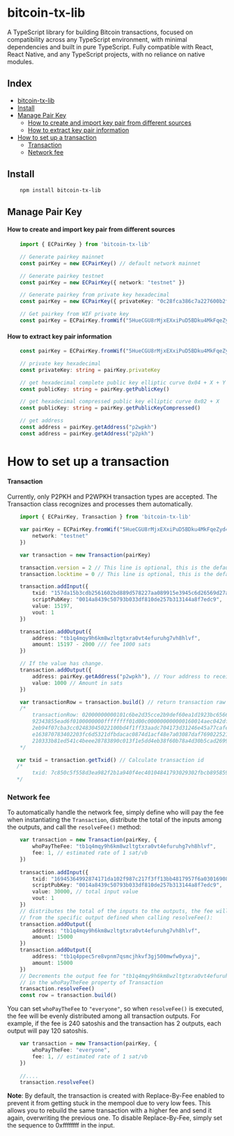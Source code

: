 # bitcoin-tx-lib

A TypeScript library for building Bitcoin transactions, focused on compatibility 
across any TypeScript environment, with minimal dependencies and built in pure
TypeScript. Fully compatible with React, React Native, and any TypeScript projects, 
with no reliance on native modules.

## Index

- [bitcoin-tx-lib](#bitcoin-tx-lib)
- [Install](#install)
- [Manage Pair Key](#manage-pair-key)
  - [How to create and import key pair from different sources](#how-to-create-and-import-key-pair-from-different-sources)
  - [How to extract key pair information](#how-to-extract-key-pair-information)
- [How to set up a transaction](#how-to-set-up-a-transaction)
  - [Transaction](#transaction)
  - [Network fee](#network-fee)


## Install 

```bash
    npm install bitcoin-tx-lib
```

## Manage Pair Key

#### How to create and import key pair from different sources

```typescript
    import { ECPairKey } from 'bitcoin-tx-lib'

    // Generate pairkey mainnet
    const pairKey = new ECPairKey() // default network mainnet

    // Generate pairkey testnet
    const pairKey = new ECPairKey({ network: "testnet" })

    // Generate pairkey from private key hexadecimal
    const pairKey = new ECPairKey({ privateKey: "0c28fca386c7a227600b2fe50b7cae11ec86d3bf1fbe471be89827e19d72aa1d", network: "testnet" })

    // Get pairkey from WIF private key
    const pairKey = ECPairKey.fromWif("5HueCGU8rMjxEXxiPuD5BDku4MkFqeZyd4dZ1jvhTVqvbTLvyTJ") // default network mainnet
```

#### How to extract key pair information

```typescript
    const pairKey = ECPairKey.fromWif("5HueCGU8rMjxEXxiPuD5BDku4MkFqeZyd4dZ1jvhTVqvbTLvyTJ")

    // private key hexadecimal 
    const privateKey: string = pairKey.privateKey

    // get hexadecimal complete public key elliptic curve 0x04 + X + Y
    const publicKey: string = pairKey.getPublicKey()

    // get hexadecimal compressed public key elliptic curve 0x02 + X 
    const publicKey: string = pairKey.getPublicKeyCompressed()

    // get address 
    const address = pairKey.getAddress("p2wpkh")
    const address = pairKey.getAddress("p2pkh")
```

# How to set up a transaction

#### Transaction 

Currently, only P2PKH and P2WPKH transaction types are accepted.
The Transaction class recognizes and processes them automatically.

```typescript
    import { ECPairKey, Transaction } from 'bitcoin-tx-lib'

    var pairKey = ECPairKey.fromWif("5HueCGU8rMjxEXxiPuD5BDku4MkFqeZyd4dZ1jvhTVqvbTLvyTJ", {
        network: "testnet"
    })

    var transaction = new Transaction(pairKey)

    transaction.version = 2 // This line is optional, this is the default value
    transaction.locktime = 0 // This line is optional, this is the default value

    transaction.addInput({
        txid: "157da15b3cdb2561602bd889d578227aa089915e3945c6d26569d27aecb9a4f7",
        scriptPubKey: "0014a8439c50793b033df810de257b313144a8f7edc9",
        value: 15197, 
        vout: 1
    })

    transaction.addOutput({
        address: "tb1q4mqy9h6km8wzltgtxra0vt4efuruhg7vh8hlvf",
        amount: 15197 - 2000 /// fee 1000 sats  
    })

    // If the value has change.
    transaction.addOutput({
        address: pairKey.getAddress("p2wpkh"), // Your address to receive your change
        value: 1000 // Amount in sats
    })

    var transactionRow = transaction.build() // return transaction raw hexadecimal signed
    /*
        transactionRow: 02000000000101c6be2d35cce2b9def60ea1d1923bc6566fc2c8d30fb3d76a843
        92343855ead6f0100000000ffffffff01d00c000000000000160014aec042df56d9dc2fad0b30faf6
        2eb94f07cba3cc02483045022100bd4f1ff33aadc704173d31246e45a77cafee0a9534ab1383ce95c
        e163870783402203fc6d5321dfbdacac0874d1acf48e7a03087daf7690225216491660584e6e8c401
        210333b81ed541c4beee28783890c013f1e5dd4eb38f60b78a4d30b5cad26996217f00000000
    */

   var txid = transaction.getTxid() // Calculate transaction id
   /*
        txid: 7c850c5f558d3ea982f2b1a940f4ec40104841793029302fbcb8958595066eaf
   */
```

### Network fee

To automatically handle the network fee, simply define who will pay the fee when
instantiating the `Transaction`, distribute the total of the inputs among the outputs, and
call the `resolveFee()` method:

```typescript
    var transaction = new Transaction(pairKey, {
        whoPayTheFee: "tb1q4mqy9h6km8wzltgtxra0vt4efuruhg7vh8hlvf",
        fee: 1, // estimated rate of 1 sat/vb
    })
    
    transaction.addInput({
        txid: "16945364992874171da102f987c217f3ff13bb4817957f6a030169083a8ac8f0",
        scriptPubKey: "0014a8439c50793b033df810de257b313144a8f7edc9",
        value: 30000, // total input value 
        vout: 1
    })
    // distributes the total of the inputs to the outputs, the fee will be automatically removed
    // from the specific output defined when calling resolveFee():
    transaction.addOutput({
        address: "tb1q4mqy9h6km8wzltgtxra0vt4efuruhg7vh8hlvf",
        amount: 15000 
    })
    transaction.addOutput({
        address: "tb1q4ppec5re8vpnm7qsmcjhkvf3gj500mwfw0yxaj",
        amount: 15000 
    })
    // Decrements the output fee for "tb1q4mqy9h6km8wzltgtxra0vt4efuruhg7vh8hlvf" as defined 
    // in the whoPayTheFee property of Transaction
    transaction.resolveFee()
    const row = transaction.build()
```

You can set `whoPayTheFee` to `"everyone"`, so when `resolveFee()` is executed, the fee will
be evenly distributed among all transaction outputs. For example, if the fee is 240 satoshis 
and the transaction has 2 outputs, each output will pay 120 satoshis.

```typescript
    var transaction = new Transaction(pairKey, {
        whoPayTheFee: "everyone",
        fee: 1, // estimated rate of 1 sat/vb
    })
    
    //....
    transaction.resolveFee()

```


**Note**: By default, the transaction is created with Replace-By-Fee enabled to 
prevent it from getting stuck in the mempool due to very low fees. This allows you 
to rebuild the same transaction with a higher fee and send it again, overwriting 
the previous one. To disable Replace-By-Fee, simply set the 
sequence to 0xffffffff in the input.
